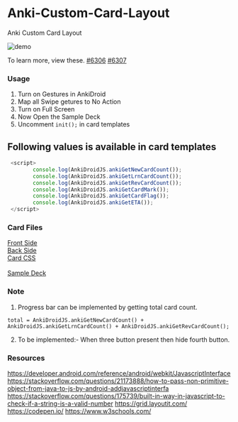 # Anki-Custom-Card-Layout

Anki Custom Card Layout

![demo](https://github.com/infinyte7/Anki-Custom-Card-Layout/blob/master/images/anki_js_demo_.gif?raw=true)

To learn more, view these.
[#6306](https://github.com/ankidroid/Anki-Android/issues/6306)
[#6307](https://github.com/ankidroid/Anki-Android/pull/6307)

### Usage
1. Turn on Gestures in AnkiDroid 
2. Map all Swipe getures to No Action
3. Turn on Full Screen
4. Now Open the Sample Deck
5. Uncomment ```init();``` in card templates

## Following values is available in card templates
```javascript
 <script>
        console.log(AnkiDroidJS.ankiGetNewCardCount());
        console.log(AnkiDroidJS.ankiGetLrnCardCount());
        console.log(AnkiDroidJS.ankiGetRevCardCount());
        console.log(AnkiDroidJS.ankiGetCardMark());
        console.log(AnkiDroidJS.ankiGetCardFlag());
        console.log(AnkiDroidJS.ankiGetETA());
 </script>
```


### Card Files
[Front Side](https://github.com/infinyte7/Anki-Custom-Card-Layout/blob/master/front.html)
<br>[Back Side](https://github.com/infinyte7/Anki-Custom-Card-Layout/blob/master/back.html)
<br>[Card CSS](https://github.com/infinyte7/Anki-Custom-Card-Layout/blob/master/card.css)
<br><br>[Sample Deck](https://github.com/infinyte7/Anki-Custom-Card-Layout/blob/master/HSK1.apkg)

### Note
1. Progress bar can be implemented by getting total card count.
```
total = AnkiDroidJS.ankiGetNewCardCount() + AnkiDroidJS.ankiGetLrnCardCount() + AnkiDroidJS.ankiGetRevCardCount();
``` 
2. To be implemented:- When three button present then hide fourth button.

### Resources
https://developer.android.com/reference/android/webkit/JavascriptInterface
https://stackoverflow.com/questions/21173888/how-to-pass-non-primitive-object-from-java-to-js-by-android-addjavascriptinterfa
https://stackoverflow.com/questions/175739/built-in-way-in-javascript-to-check-if-a-string-is-a-valid-number
https://grid.layoutit.com/
https://codepen.io/
https://www.w3schools.com/
